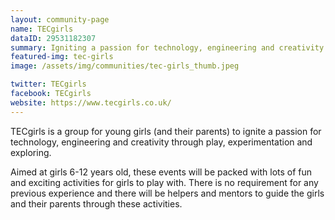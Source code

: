 ```yaml
---
layout: community-page
name: TECgirls
dataID: 29531182307
summary: Igniting a passion for technology, engineering and creativity for young girls in Cornwall.
featured-img: tec-girls
image: /assets/img/communities/tec-girls_thumb.jpeg

twitter: TECgirls
facebook: TECgirls
website: https://www.tecgirls.co.uk/
---
```

TECgirls is a group for young girls (and their parents) to ignite a passion for technology, engineering and creativity through play, experimentation and exploring.

Aimed at girls 6-12 years old, these events will be packed with lots of fun and exciting activities for girls to play with. There is no requirement for any previous experience and there will be helpers and mentors to guide the girls and their parents through these activities.
